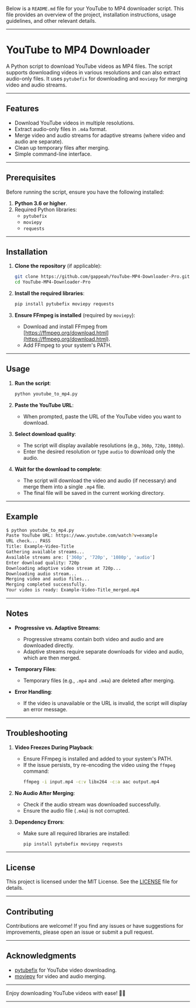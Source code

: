 Below is a `README.md` file for your YouTube to MP4 downloader script. This file provides an overview of the project, installation instructions, usage guidelines, and other relevant details.

---

# YouTube to MP4 Downloader

A Python script to download YouTube videos as MP4 files. The script supports downloading videos in various resolutions and can also extract audio-only files. It uses `pytubefix` for downloading and `moviepy` for merging video and audio streams.

---

## Features

- Download YouTube videos in multiple resolutions.
- Extract audio-only files in `.m4a` format.
- Merge video and audio streams for adaptive streams (where video and audio are separate).
- Clean up temporary files after merging.
- Simple command-line interface.

---

## Prerequisites

Before running the script, ensure you have the following installed:

1. **Python 3.6 or higher**.
2. Required Python libraries:
   - `pytubefix`
   - `moviepy`
   - `requests`

---

## Installation

1. **Clone the repository** (if applicable):
   ```bash
   git clone https://github.com/gappeah/YouTube-MP4-Downloader-Pro.git
   cd YouTube-MP4-Downloader-Pro
   ```

2. **Install the required libraries**:
   ```bash
   pip install pytubefix moviepy requests
   ```

3. **Ensure FFmpeg is installed** (required by `moviepy`):
   - Download and install FFmpeg from [https://ffmpeg.org/download.html](https://ffmpeg.org/download.html).
   - Add FFmpeg to your system's PATH.

---

## Usage

1. **Run the script**:
   ```bash
   python youtube_to_mp4.py
   ```

2. **Paste the YouTube URL**:
   - When prompted, paste the URL of the YouTube video you want to download.

3. **Select download quality**:
   - The script will display available resolutions (e.g., `360p`, `720p`, `1080p`).
   - Enter the desired resolution or type `audio` to download only the audio.

4. **Wait for the download to complete**:
   - The script will download the video and audio (if necessary) and merge them into a single `.mp4` file.
   - The final file will be saved in the current working directory.

---

## Example

```bash
$ python youtube_to_mp4.py
Paste YouTube URL: https://www.youtube.com/watch?v=example
URL check... PASS
Title: Example-Video-Title
Gathering available streams...
Available streams are: ['360p', '720p', '1080p', 'audio']
Enter download quality: 720p
Downloading adaptive video stream at 720p...
Downloading audio stream...
Merging video and audio files...
Merging completed successfully.
Your video is ready: Example-Video-Title_merged.mp4
```

---

## Notes

- **Progressive vs. Adaptive Streams**:
  - Progressive streams contain both video and audio and are downloaded directly.
  - Adaptive streams require separate downloads for video and audio, which are then merged.

- **Temporary Files**:
  - Temporary files (e.g., `.mp4` and `.m4a`) are deleted after merging.

- **Error Handling**:
  - If the video is unavailable or the URL is invalid, the script will display an error message.

---

## Troubleshooting

1. **Video Freezes During Playback**:
   - Ensure FFmpeg is installed and added to your system's PATH.
   - If the issue persists, try re-encoding the video using the `ffmpeg` command:
     ```bash
     ffmpeg -i input.mp4 -c:v libx264 -c:a aac output.mp4
     ```

2. **No Audio After Merging**:
   - Check if the audio stream was downloaded successfully.
   - Ensure the audio file (`.m4a`) is not corrupted.

3. **Dependency Errors**:
   - Make sure all required libraries are installed:
     ```bash
     pip install pytubefix moviepy requests
     ```

---

## License

This project is licensed under the MIT License. See the [LICENSE](LICENSE) file for details.

---

## Contributing

Contributions are welcome! If you find any issues or have suggestions for improvements, please open an issue or submit a pull request.

---

## Acknowledgments

- [pytubefix](https://github.com/pytubefix/pytubefix) for YouTube video downloading.
- [moviepy](https://zulko.github.io/moviepy/) for video and audio merging.

---

Enjoy downloading YouTube videos with ease! 🎥🎶

---
